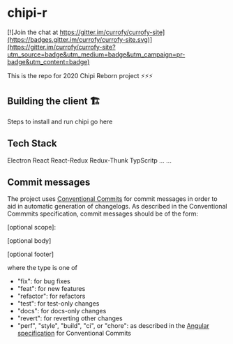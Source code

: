 # chipi-r

[![Join the chat at https://gitter.im/currofy/currofy-site](https://badges.gitter.im/currofy/currofy-site.svg)](https://gitter.im/currofy/currofy-site?utm_source=badge&utm_medium=badge&utm_campaign=pr-badge&utm_content=badge)

This is the repo for 2020 Chipi Reborn project ⚡️⚡️⚡️

## Building the client 🏗

Steps to install and run chipi go here

## Tech Stack

Electron
React
React-Redux
Redux-Thunk
TypScritp
...
...

## Commit messages

The project uses [Conventional Commits](https://www.conventionalcommits.org/en/v1.0.0-beta.4/) for commit messages in order to aid in automatic generation of changelogs. As described in the Conventional Commmits specification, commit messages should be of the form:

<type>[optional scope]: <description>

[optional body]

[optional footer]

where the type is one of

- "fix": for bug fixes
- "feat": for new features
- "refactor": for refactors
- "test": for test-only changes
- "docs": for docs-only changes
- "revert": for reverting other changes
- "perf", "style", "build", "ci", or "chore": as described in the [Angular specification](https://github.com/angular/angular/blob/22b96b9/contributing.md#type) for Conventional Commits
